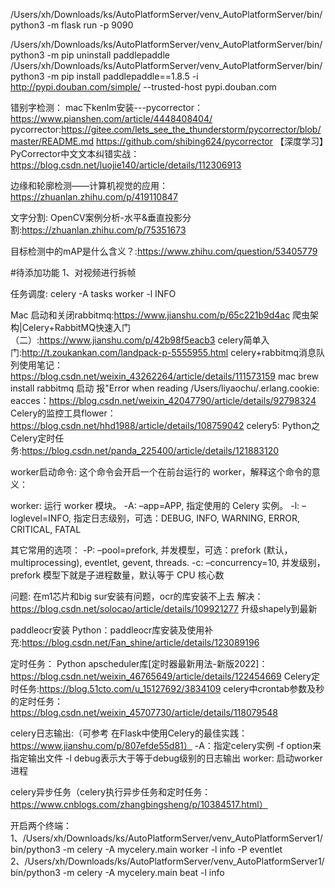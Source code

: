  /Users/xh/Downloads/ks/AutoPlatformServer/venv_AutoPlatformServer/bin/python3 -m flask run  -p 9090
  
 /Users/xh/Downloads/ks/AutoPlatformServer/venv_AutoPlatformServer/bin/python3 -m pip uninstall paddlepaddle
 /Users/xh/Downloads/ks/AutoPlatformServer/venv_AutoPlatformServer/bin/python3 -m pip install paddlepaddle==1.8.5 -i http://pypi.douban.com/simple/ --trusted-host pypi.douban.com


错别字检测：
mac下kenlm安装---pycorrector：https://www.pianshen.com/article/4448408404/
pycorrector:https://gitee.com/lets_see_the_thunderstorm/pycorrector/blob/master/README.md
https://github.com/shibing624/pycorrector
【深度学习】PyCorrector中文文本纠错实战：https://blog.csdn.net/luojie140/article/details/112306913

边缘和轮廓检测——计算机视觉的应用：https://zhuanlan.zhihu.com/p/419110847


文字分割:
OpenCV案例分析-水平&垂直投影分割:https://zhuanlan.zhihu.com/p/75351673


目标检测中的mAP是什么含义？:https://www.zhihu.com/question/53405779

#待添加功能
1、对视频进行拆帧


任务调度:
celery -A tasks worker -l INFO

Mac 启动和关闭rabbitmq:https://www.jianshu.com/p/65c221b9d4ac
爬虫架构|Celery+RabbitMQ快速入门（二）:https://www.jianshu.com/p/42b98f5eacb3
celery简单入门:http://t.zoukankan.com/landpack-p-5555955.html 
celery+rabbitmq消息队列使用笔记：https://blog.csdn.net/weixin_43262264/article/details/111573159 
mac brew install rabbitmq 
启动 报"Error when reading /Users/liyaochu/.erlang.cookie: eacces：https://blog.csdn.net/weixin_42047790/article/details/92798324 
Celery的监控工具flower：https://blog.csdn.net/hhd1988/article/details/108759042
celery5: 
Python之Celery定时任务:https://blog.csdn.net/panda_225400/article/details/121883120

worker启动命令: 这个命令会开启一个在前台运行的 worker，解释这个命令的意义：

worker: 运行 worker 模块。 -A: –app=APP, 指定使用的 Celery 实例。 -l: –loglevel=INFO, 指定日志级别，可选：DEBUG, INFO, WARNING, ERROR, CRITICAL, FATAL

其它常用的选项： -P: –pool=prefork, 并发模型，可选：prefork (默认，multiprocessing), eventlet, gevent, threads. -c: –concurrency=10, 并发级别，prefork 模型下就是子进程数量，默认等于 CPU 核心数


问题:
在m1芯片和big sur安装有问题，ocr的库安装不上去
解决：https://blog.csdn.net/solocao/article/details/109921277
升级shapely到最新


paddleocr安装
Python：paddleocr库安装及使用补充:https://blog.csdn.net/Fan_shine/article/details/123089196

定时任务：
Python apscheduler库[定时器最新用法-新版2022]：https://blog.csdn.net/weixin_46765649/article/details/122454669
Celery定时任务:https://blog.51cto.com/u_15127692/3834109
celery中crontab参数及秒的定时任务：https://blog.csdn.net/weixin_45707730/article/details/118079548

celery日志输出:（可参考 在Flask中使用Celery的最佳实践：https://www.jianshu.com/p/807efde55d81）
-A：指定celery实例
-f option来指定输出文件
-l debug表示大于等于debug级别的日志输出
worker: 启动worker进程

celery异步任务（celery执行异步任务和定时任务：https://www.cnblogs.com/zhangbingsheng/p/10384517.html）

开启两个终端：
1、/Users/xh/Downloads/ks/AutoPlatformServer/venv_AutoPlatformServer1/bin/python3 -m celery -A mycelery.main worker -l info -P eventlet
2、/Users/xh/Downloads/ks/AutoPlatformServer/venv_AutoPlatformServer1/bin/python3 -m celery -A mycelery.main beat -l info